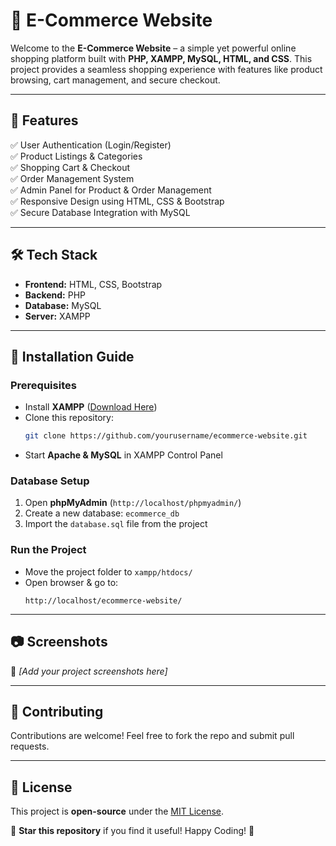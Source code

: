 # 🛒 E-Commerce Website

Welcome to the **E-Commerce Website** – a simple yet powerful online shopping platform built with **PHP, XAMPP, MySQL, HTML, and CSS**. This project provides a seamless shopping experience with features like product browsing, cart management, and secure checkout.

---

## 📌 Features

✅ User Authentication (Login/Register)  
✅ Product Listings & Categories  
✅ Shopping Cart & Checkout  
✅ Order Management System  
✅ Admin Panel for Product & Order Management  
✅ Responsive Design using HTML, CSS & Bootstrap  
✅ Secure Database Integration with MySQL  

---

## 🛠️ Tech Stack

- **Frontend:** HTML, CSS, Bootstrap  
- **Backend:** PHP  
- **Database:** MySQL  
- **Server:** XAMPP  

---

## 🚀 Installation Guide

### Prerequisites
- Install **XAMPP** ([Download Here](https://www.apachefriends.org/index.html))
- Clone this repository:  
  ```bash
  git clone https://github.com/yourusername/ecommerce-website.git
  ```
- Start **Apache & MySQL** in XAMPP Control Panel

### Database Setup
1. Open **phpMyAdmin** (`http://localhost/phpmyadmin/`)
2. Create a new database: `ecommerce_db`
3. Import the `database.sql` file from the project

### Run the Project
- Move the project folder to `xampp/htdocs/`
- Open browser & go to:  
  ```
  http://localhost/ecommerce-website/
  ```

---

## 📷 Screenshots
🚀 *[Add your project screenshots here]*

---

## 🤝 Contributing
Contributions are welcome! Feel free to fork the repo and submit pull requests.

---

## 📜 License
This project is **open-source** under the [MIT License](LICENSE).

🌟 **Star this repository** if you find it useful! Happy Coding! 🚀

